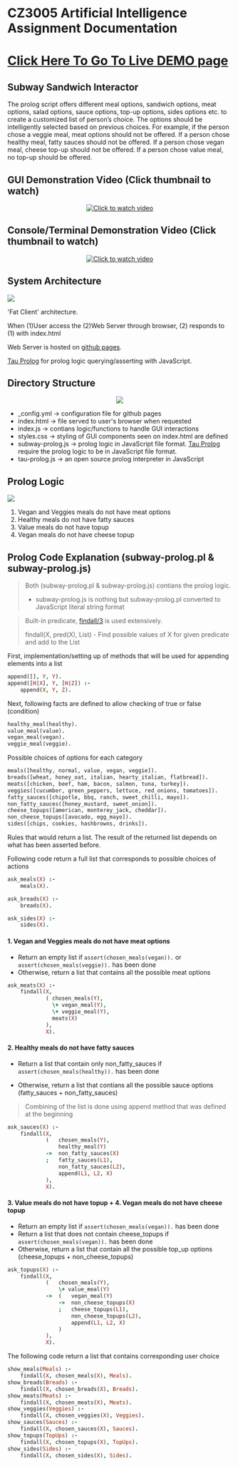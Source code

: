 # CZ3005 Artificial Intelligence Assignment Documentation

# [Click Here To Go To Live DEMO page](http://okkarmin.github.io/CZ3005-AI-Assignment)

## Subway Sandwich Interactor

The prolog script offers different meal options, sandwich options, meat options, salad options, sauce options, top-up options, sides options etc. to create a customized list of person’s choice. The options should be intelligently selected based on previous choices. For example, if the person chose a veggie meal, meat options should not be offered. If a person chose healthy meal, fatty sauces should not be offered. If a person chose vegan meal, cheese top-up should not be offered. If a person chose value meal, no top-up should be offered.

## GUI Demonstration Video (Click thumbnail to watch)

<div align="center">
  <a href="https://www.youtube.com/watch?v=IymSPJiq6sw">
  <img src="https://img.youtube.com/vi/IymSPJiq6sw/0.jpg" alt="Click to watch video">
  </a>
</div>

## Console/Terminal Demonstration Video (Click thumbnail to watch)

<div align="center">
  <a href="https://www.youtube.com/watch?v=TaL-HkMUmfk">
  <img src="https://img.youtube.com/vi/TaL-HkMUmfk/0.jpg" alt="Click to watch video">
  </a>
</div>

## System Architecture

![](client_server_architecture.jpg)

'Fat Client' architecture.

When (1)User access the (2)Web Server through browser, (2) responds to (1) with index.html

Web Server is hosted on [github pages](https://pages.github.com).

[Tau Prolog](http://tau-prolog.org) for prolog logic querying/asserting with JavaScript.

## Directory Structure

<div align="center">
  <img src="directory_structure.png">
</div>

- \_config.yml → configuration file for github pages
- index.html → file served to user's browser when requested
- index.js → contians logic/functions to handle GUI interactions
- styles.css → styling of GUI components seen on index.html are defined
- subway-prolog.js → prolog logic in JavaScript file format. [Tau Prolog](http://tau-prolog.org) require the prolog logic to be in JavaScript file format.
- tau-prolog.js → an open source prolog interpreter in JavaScript

## Prolog Logic

![](prolog_logic.png)

1. Vegan and Veggies meals do not have meat options
2. Healthy meals do not have fatty sauces
3. Value meals do not have topup
4. Vegan meals do not have cheese topup

## Prolog Code Explanation (subway-prolog.pl & subway-prolog.js)

> Both (subway-prolog.pl & subway-prolog.js) contians the prolog logic.
>
> - subway-prolog.js is nothing but subway-prolog.pl converted to JavaScript literal string format

> Built-in predicate, [findall/3](https://www.swi-prolog.org/pldoc/man?predicate=findall/3) is used extensively.
>
> findall(X, pred(X), List) - Find possible values of X for given predicate and add to the List

First, implementation/setting up of methods that will be used for appending elements into a list

```prolog
append([], Y, Y).
append([H|X], Y, [H|Z]) :-
    append(X, Y, Z).
```

Next, following facts are defined to allow checking of true or false (condition)

```prolog
healthy_meal(healthy).
value_meal(value).
vegan_meal(vegan).
veggie_meal(veggie).
```

Possible choices of options for each category

```prolog
meals([healthy, normal, value, vegan, veggie]).
breads([wheat, honey_oat, italian, hearty_italian, flatbread]).
meats([chicken, beef, ham, bacon, salmon, tuna, turkey]).
veggies([cucumber, green_peppers, lettuce, red_onions, tomatoes]).
fatty_sauces([chipotle, bbq, ranch, sweet_chilli, mayo]).
non_fatty_sauces([honey_mustard, sweet_onion]).
cheese_topups([american, monterey_jack, cheddar]).
non_cheese_topups([avocado, egg_mayo]).
sides([chips, cookies, hashbrowns, drinks]).
```

Rules that would return a list. The result of the returned list depends on what has been asserted before.

Following code return a full list that corresponds to possible choices of actions

```prolog
ask_meals(X) :-
    meals(X).

ask_breads(X) :-
    breads(X).

ask_sides(X) :-
    sides(X).
```

#### 1. Vegan and Veggies meals do not have meat options

- Return an empty list if `assert(chosen_meals(vegan)).` or `assert(chosen_meals(veggie)).` has been done
- Otherwise, return a list that contains all the possible meat options

```prolog
ask_meats(X) :-
    findall(X,
            ( chosen_meals(Y),
              \+ vegan_meal(Y),
              \+ veggie_meal(Y),
              meats(X)
            ),
            X).
```

#### 2. Healthy meals do not have fatty sauces

- Return a list that contain only non_fatty_sauces if `assert(chosen_meals(healthy)).` has been done

- Otherwise, return a list that contians all the possible sauce options (fatty_sauces + non_fatty_sauces)

> Combining of the list is done using append method that was defined at the beginning

```prolog
ask_sauces(X) :-
    findall(X,
            (   chosen_meals(Y),
                healthy_meal(Y)
            ->  non_fatty_sauces(X)
            ;   fatty_sauces(L1),
                non_fatty_sauces(L2),
                append(L1, L2, X)
            ),
            X).
```

#### 3. Value meals do not have topup + 4. Vegan meals do not have cheese topup

- Return an empty list if `assert(chosen_meals(vegan)).` has been done
- Return a list that does not contain cheese_topups if `assert(chosen_meals(vegan)).` has been done
- Otherwise, return a list that contain all the possible top_up options (cheese_topups + non_cheese_topups)

```prolog
ask_topups(X) :-
    findall(X,
            (   chosen_meals(Y),
                \+ value_meal(Y)
            ->  (   vegan_meal(Y)
                ->  non_cheese_topups(X)
                ;   cheese_topups(L1),
                    non_cheese_topups(L2),
                    append(L1, L2, X)
                )
            ),
            X).
```

The following code return a list that contains corresponding user choice

```prolog
show_meals(Meals) :-
    findall(X, chosen_meals(X), Meals).
show_breads(Breads) :-
    findall(X, chosen_breads(X), Breads).
show_meats(Meats) :-
    findall(X, chosen_meats(X), Meats).
show_veggies(Veggies) :-
    findall(X, chosen_veggies(X), Veggies).
show_sauces(Sauces) :-
    findall(X, chosen_sauces(X), Sauces).
show_topups(TopUps) :-
    findall(X, chosen_topups(X), TopUps).
show_sides(Sides) :-
    findall(X, chosen_sides(X), Sides).
```

